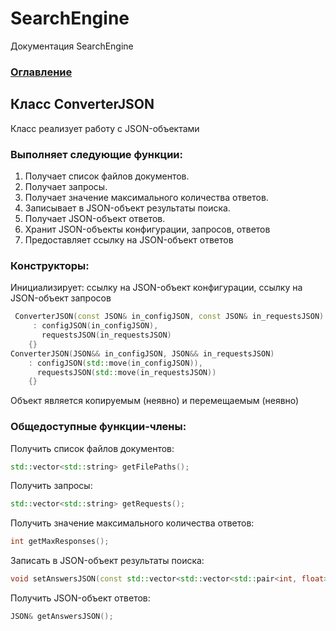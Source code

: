 # SearchEngine
Документация SearchEngine

### [Оглавление](../index.md)

## Класс ConverterJSON
Класс реализует работу с JSON-объектами
### Выполняет следующие функции:
1. Получает список файлов документов.
2. Получает запросы.
3. Получает значение максимального количества ответов.
4. Записывает в JSON-объект результаты поиска.
5. Получает JSON-объект ответов.
6. Хранит JSON-объекты конфигурации, запросов, ответов
7. Предоставляет ссылку на JSON-объект ответов
### Конструкторы:
Инициализирует: ссылку на JSON-объект конфигурации, ссылку на JSON-объект запросов
```cpp
 ConverterJSON(const JSON& in_configJSON, const JSON& in_requestsJSON)
     : configJSON(in_configJSON),
       requestsJSON(in_requestsJSON)
    {}
ConverterJSON(JSON&& in_configJSON, JSON&& in_requestsJSON)
    : configJSON(std::move(in_configJSON)),
      requestsJSON(std::move(in_requestsJSON))
    {}
```
Объект является копируемым (неявно) и перемещаемым (неявно)
### Общедоступные функции-члены:
Получить список файлов документов:
```cpp
std::vector<std::string> getFilePaths();
```
Получить запросы:
```cpp
std::vector<std::string> getRequests();
```
Получить значение максимального количества ответов:
```cpp
int getMaxResponses();
```
Записать в JSON-объект результаты поиска:
```cpp
void setAnswersJSON(const std::vector<std::vector<std::pair<int, float>>>& answers, int maxResponses);
```
Получить JSON-объект ответов:
```cpp
JSON& getAnswersJSON();
